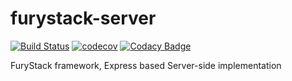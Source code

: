 # furystack-server

[![Build Status](https://travis-ci.org/FuryTechs/furystack-server.svg?branch=master)](https://travis-ci.org/FuryTechs/furystack-server)
[![codecov](https://codecov.io/gh/FuryTechs/furystack-server/branch/master/graph/badge.svg)](https://codecov.io/gh/FuryTechs/furystack-server)
[![Codacy Badge](https://api.codacy.com/project/badge/Grade/130f8a5bd75240babca1d68a5849a89a)](https://www.codacy.com/app/gallayl/furystack-server?utm_source=github.com&amp;utm_medium=referral&amp;utm_content=FuryTechs/furystack-server&amp;utm_campaign=Badge_Grade)

FuryStack framework, Express based Server-side implementation
